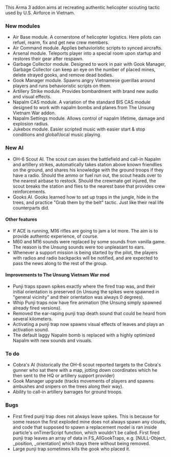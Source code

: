 
This Arma 3 addon aims at recreating authentic helicopter scouting tactic used by U.S. Airforce in Vietnam. 

### New modules
* Air Base module. A cornerstone of helicopter logistics. Here pilots can refuel, rearm, fix and get new crew members.
* Air Command module. Applies behavioristic scripts to synced aircrafts.
* Arsenal module. Teleports player into a special room upon startup and restores their gear after respawn.
* Garbage Collector module. Designed to work in pair with Gook Manager, Garbage Collector can keep an eye on the number of placed mines, delete strayed gooks, and remove dead bodies.
* Gook Manager module. Spawns angry Vietnamese guerillas around players and runs behavioristic scripts on them.
* Artillery Strike module. Provides bombardment with brand new audio and visual effects.
* Napalm CAS module. A variation of the standard BIS CAS module designed to work with napalm bombs and planes from The Unsung Vietnam War addon.
* Napalm Settings module. Allows control of napalm lifetime, damage and explosion radius.
* Jukebox module. Easier scripted music with easier start & stop conditions and global\local music playing.

### New AI
* OH-6 Scout AI. The scout can asses the battlefield and call-in Napalm and artillery strikes, automatically takes station above known friendlies on the ground, and shares his knowledge with the ground troops if they have a radio. Should the ammo or fuel run out, the scout heads over to the nearest airbase to restock. Should the crewmate get injured, the scout breaks the station and flies to the nearest base that provides crew reinforcements. 
* Gooks AI. Gooks learned how to set up traps in the jungle, hide in the trees, and practice "Grab them by the belt" tactic. Just like their real life counterparts did.

#### Other features
* If ACE is running, M16 rifles are going to jam a lot more. The aim is to provide authentic experience, of course.
* M60 and M16 sounds were replaced by some sounds from vanilla game. The reason is the Unsung sounds were too unpleasant to ears.
* Whenever a support mission is being started by the pilot, the players with radios and radio backpacks will be notified, and are expected to pass the news along to the rest of the group.

#### Improvements to The Unsung Vietnam War mod
* Punji traps spawn spikes exactly where the fired trap was, and their initial orientation is preserved (in Unsung the spikes were spawned in "general vicinity" and their orientation was always 0 degrees).
* Whip Punji traps now have fire animation (the Unsung simply spawned already fired versions).
* Removed the ear-raping punji trap death sound that could be heard from several kilometers.
* Activating a punji trap now spawns visual effects of leaves and plays an activation sound.
* The default laggy Napalm bomb is replaced with a highly optimized Napalm with new sounds and visuals.

### To do
* Cobra's AI (historically the OH-6 scout reported targets to the Cobra's gunner who sat there with a map, jotting down coordinates which he then sent to the HQ or artillery support provider)
* Gook Manager upgrade (tracks movements of players and spawns ambushes and snipers on the trees along their way).
* Ability to call-in artillery barrages for ground troops.

### Bugs
- First fired punji trap does not always leave spikes. This is because for some reason the first exploded mine does not always spawn any clouds, and code that supposed to spawn a replacement model is ran inside particle's onTimerScript function, which wouldn't be called. First fired punji trap leaves an array of data in FS_AllGookTraps, e.g. [NULL-Object, _position, _orientation] which stays there without being removed.
- Large punji trap sometimes kills the gook who placed it.
